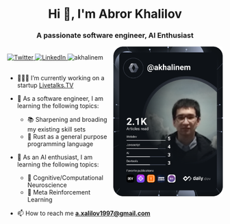 <h1 align="center">Hi 👋, I'm Abror Khalilov</h1>
<h3 align="center">A passionate software engineer, AI Enthusiast</h3>

<a href="https://app.daily.dev/akhalinem">
    <img 
         src="https://github.com/akhalinem/akhalinem/blob/main/devcard.svg" 
         align="right" 
         width="256"
         alt="Abror Khalilov's Dev Card"
     />
</a>

<br />

<div>
  <a href="https://twitter.com/akhalinem">
    <img
      src="https://img.shields.io/twitter/follow/akhalinem?label=Twitter&logo=twitter&style=flat-square&color=1da1f2&logoColor=ffffff"
      alt="Twitter"
    />
  </a>
  <a href="https://www.linkedin.com/in/abror-xalilov/">
    <img
      src="https://img.shields.io/static/v1?logo=linkedin&style=flat-square&color=0072b1&label=LinkedIn&message=%E2%98%86"
      alt="LinkedIn"
    />
  </a>
  <span>
    <img src="https://komarev.com/ghpvc/?username=akhalinem&label=Profile%20views&color=0e75b6&style=flat" alt="akhalinem" />
  </span>  
</div>

<br />

- 👨🏻‍💻 I’m currently working on a startup [Livetalks.TV](https://info.livetalks.tv/)

- 📖 As a software engineer, I am learning the following topics:
    - 📚 Sharpening and broading my existing skill sets
    - 🦀 Rust as a general purpose programming language

- 📖 As an AI enthusiast, I am learning the following topics:
    - 🧠 Cognitive/Computational Neuroscience
    - 🤖 Meta Reinforcement Learning

- 📫 How to reach me **a.xalilov1997@gmail.com**
